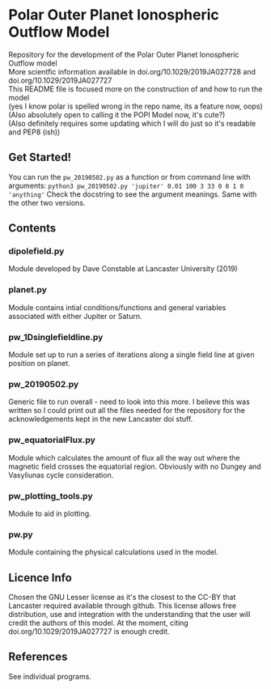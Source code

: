 # Polar Outer Planet Ionospheric Outflow Model

Repository for the development of the Polar Outer Planet Ionospheric Outflow model <br>
More scientfic information available in doi.org/10.1029/2019JA027728 and doi.org/10.1029/2019JA027727 <br>
This README file is focused more on the construction of and how to run the model <br>
(yes I know polar is spelled wrong in the repo name, its a feature now, oops) <br>
(Also absolutely open to calling it the POPI Model now, it's cute?) <br>
(Also definitely requires some updating which I will do just so it's readable and PEP8 (ish))

## Get Started!
You can run the `pw_20190502.py` as a function or from command line with arguments:
`python3 pw_20190502.py 'jupiter' 0.01 100 3 33 0 0 1 0 'anything'`
Check the docstring to see the argument meanings.
Same with the other two versions.

## Contents
### dipolefield.py
Module developed by Dave Constable at Lancaster University (2019)

### planet.py
Module contains intial conditions/functions and general variables associated with either Jupiter or Saturn.

### pw_1Dsinglefieldline.py
Module set up to run a series of iterations along a single field line at given position on planet.

### pw_20190502.py
Generic file to run overall - need to look into this more. I believe this was written so I could print out all
the files needed for the repository for the acknowledgements kept in the new Lancaster doi stuff. 

### pw_equatorialFlux.py
Module which calculates the amount of flux all the way out where the magnetic field crosses the equatorial region.
Obviously with no Dungey and Vasyliunas cycle consideration.

### pw_plotting_tools.py
Module to aid in plotting.

### pw.py
Module containing the physical calculations used in the model.

## Licence Info
Chosen the GNU Lesser license as it's the closest to the CC-BY that Lancaster required available through github. 
This license allows free distribution, use and integration with the understanding that the user will credit the authors of this model. 
At the moment, citing doi.org/10.1029/2019JA027727 is enough credit.

## References
See individual programs.
